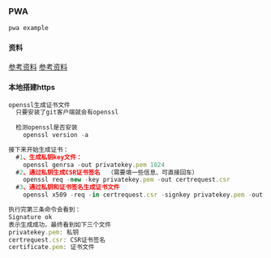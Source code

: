### PWA
```javascript
pwa example
```

#### 资料
[参考资料](https://segmentfault.com/a/1190000014639473)
[参考资料](https://www.villainhr.com/page/2017/01/08/Service%20Worker%20%E5%85%A8%E9%9D%A2%E8%BF%9B%E9%98%B6)

#### 本地搭建https
```javascript
openssl生成证书文件
  只要安装了git客户端就会有openssl
　
  检测openssl是否安装
    openssl version -a

接下来开始生成证书：
  #1、生成私钥key文件：
    openssl genrsa -out privatekey.pem 1024
  #2、通过私钥生成CSR证书签名  （需要填一些信息、可直接回车）
    openssl req -new -key privatekey.pem -out certrequest.csr
  #3、通过私钥和证书签名生成证书文件 
    openssl x509 -req -in certrequest.csr -signkey privatekey.pem -out certificate.pem

执行完第三条命令会看到：
Signature ok
表示生成成功，最终看到如下三个文件
privatekey.pem: 私钥
certrequest.csr: CSR证书签名
certificate.pem: 证书文件
```
